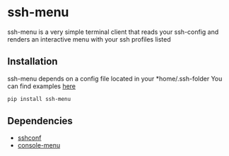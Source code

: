 # ssh-menu

ssh-menu is a very simple terminal client that reads your ssh-config and renders an interactive menu with your ssh profiles listed

## Installation

ssh-menu depends on a config file located in your *home/.ssh-folder
You can find examples [here](https://www.ssh.com/ssh/config/)

```bash
pip install ssh-menu
```

## Dependencies

* [sshconf](https://pypi.org/project/sshconf/)
* [console-menu](https://pypi.org/project/console-menu/)
